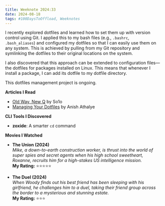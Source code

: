 ```yaml
---
title: Weeknote 2024:33
date: 2024-08-18
tags: #100DaysToOffload, Weeknotes
---
```


I recently explored dotfiles and learned how to set them up with version control using Git. I applied this to my bash files (e.g., `.bashrc`, `.bash_aliases`) and configured my dotfiles so that I can easily use them on any system. This is achieved by pulling from my Git repository and symlinking the dotfiles to their original locations on the system.

I also discovered that this approach can be extended to configuration files—the dotfiles for packages installed on Linux. This means that whenever I install a package, I can add its dotfile to my dotfile directory.

This dotfiles management project is ongoing.

**Articles I Read**  
 - [Old Way, New Q](https://so1o.xyz/blog/old-way?utm_source=indieblog.page&utm_medium=random&utm_campaign=indieblog.page#top) by So1o  
 - [Managing Your Dotfiles](https://anishathalye.com/managing-your-dotfiles/) by Anish Athalye  

**CLI Tools I Discovered**  
- **zoxide**: A smarter `cd` command

**Movies I Watched**  

- **The Union (2024)**  
  _Mike, a down-to-earth construction worker, is thrust into the world of super spies and secret agents when his high school sweetheart, Roxanne, recruits him for a high-stakes US intelligence mission._  
  **My Rating:** ⭐⭐⭐⭐⭐

- **The Duel (2024)**  
  _When Woody finds out his best friend has been sleeping with his girlfriend, he challenges him to a duel, taking their friend group across the border to a mysterious and stunning estate._  
  **My Rating:** ⭐⭐⭐
